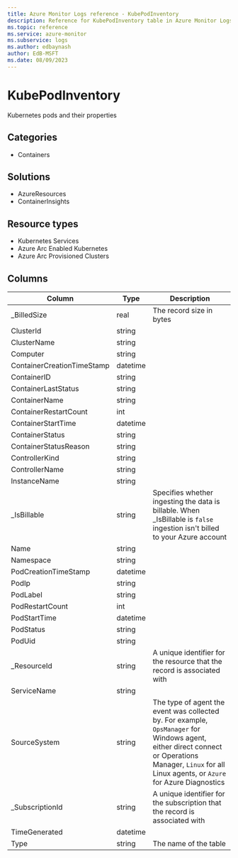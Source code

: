 ```yaml
---
title: Azure Monitor Logs reference - KubePodInventory
description: Reference for KubePodInventory table in Azure Monitor Logs.
ms.topic: reference
ms.service: azure-monitor
ms.subservice: logs
ms.author: edbaynash
author: EdB-MSFT
ms.date: 08/09/2023
---
```


# KubePodInventory

Kubernetes pods and their properties

## Categories

- Containers
## Solutions

- AzureResources
- ContainerInsights
## Resource types

- Kubernetes Services
- Azure Arc Enabled Kubernetes
- Azure Arc Provisioned Clusters




## Columns

| Column | Type | Description |
|---|---|---|
| _BilledSize | real | The record size in bytes |
| ClusterId | string |   |
| ClusterName | string |   |
| Computer | string |   |
| ContainerCreationTimeStamp | datetime |   |
| ContainerID | string |   |
| ContainerLastStatus | string |   |
| ContainerName | string |   |
| ContainerRestartCount | int |   |
| ContainerStartTime | datetime |   |
| ContainerStatus | string |   |
| ContainerStatusReason | string |   |
| ControllerKind | string |   |
| ControllerName | string |   |
| InstanceName | string |   |
| _IsBillable | string | Specifies whether ingesting the data is billable. When _IsBillable is `false` ingestion isn't billed to your Azure account |
| Name | string |   |
| Namespace | string |   |
| PodCreationTimeStamp | datetime |   |
| PodIp | string |   |
| PodLabel | string |   |
| PodRestartCount | int |   |
| PodStartTime | datetime |   |
| PodStatus | string |   |
| PodUid | string |   |
| _ResourceId | string | A unique identifier for the resource that the record is associated with |
| ServiceName | string |   |
| SourceSystem | string | The type of agent the event was collected by. For example, `OpsManager` for Windows agent, either direct connect or Operations Manager, `Linux` for all Linux agents, or `Azure` for Azure Diagnostics |
| _SubscriptionId | string | A unique identifier for the subscription that the record is associated with |
| TimeGenerated | datetime |   |
| Type | string | The name of the table |
